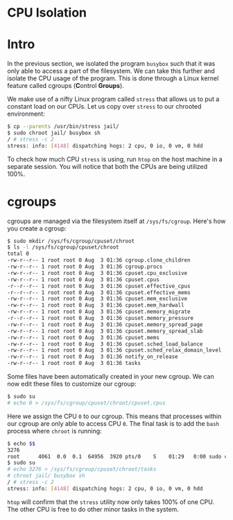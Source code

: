 CPU Isolation
=============

# Intro

In the previous section, we isolated the program `busybox` such that it was only able to access a part of the filesystem. We can take this further and isolate the CPU usage of the program. This is done through a Linux kernel feature called cgroups (**C**ontrol **Groups**).

We make use of a nifty Linux program called `stress` that allows us to put a constant load on our CPUs. Let us copy over `stress` to our chrooted environment:

```bash
$ cp --parents /usr/bin/stress jail/
$ sudo chroot jail/ busybox sh
/ # stress -c 2
stress: info: [4148] dispatching hogs: 2 cpu, 0 io, 0 vm, 0 hdd
```

To check how much CPU `stress` is using, run `htop` on the host machine in a separate session. You will notice that both the CPUs are being utilized 100%.

# cgroups

cgroups are managed via the filesystem itself at `/sys/fs/cgroup`. Here's how you create a cgroup:

```bash
$ sudo mkdir /sys/fs/cgroup/cpuset/chroot
$ ls -l /sys/fs/cgroup/cpuset/chroot
total 0
-rw-r--r-- 1 root root 0 Aug  3 01:36 cgroup.clone_children
-rw-r--r-- 1 root root 0 Aug  3 01:36 cgroup.procs
-rw-r--r-- 1 root root 0 Aug  3 01:36 cpuset.cpu_exclusive
-rw-r--r-- 1 root root 0 Aug  3 01:36 cpuset.cpus
-r--r--r-- 1 root root 0 Aug  3 01:36 cpuset.effective_cpus
-r--r--r-- 1 root root 0 Aug  3 01:36 cpuset.effective_mems
-rw-r--r-- 1 root root 0 Aug  3 01:36 cpuset.mem_exclusive
-rw-r--r-- 1 root root 0 Aug  3 01:36 cpuset.mem_hardwall
-rw-r--r-- 1 root root 0 Aug  3 01:36 cpuset.memory_migrate
-r--r--r-- 1 root root 0 Aug  3 01:36 cpuset.memory_pressure
-rw-r--r-- 1 root root 0 Aug  3 01:36 cpuset.memory_spread_page
-rw-r--r-- 1 root root 0 Aug  3 01:36 cpuset.memory_spread_slab
-rw-r--r-- 1 root root 0 Aug  3 01:36 cpuset.mems
-rw-r--r-- 1 root root 0 Aug  3 01:36 cpuset.sched_load_balance
-rw-r--r-- 1 root root 0 Aug  3 01:36 cpuset.sched_relax_domain_level
-rw-r--r-- 1 root root 0 Aug  3 01:36 notify_on_release
-rw-r--r-- 1 root root 0 Aug  3 01:36 tasks
```

Some files have been automatically created in your new cgroup. We can now edit these files to customize our cgroup:

```bash
$ sudo su
# echo 0 > /sys/fs/cgroup/cpuset/chroot/cpuset.cpus
```

Here we assign the CPU `0` to our cgroup. This means that processes within our cgroup are only able to access CPU `0`. The final task is to add the `bash` process where `chroot` is running:

```bash
$ echo $$
3276
root      4061  0.0  0.1  64956  3920 pts/0    S    01:29   0:00 sudo chroot jail/ busybox sh
$ sudo su
# echo 3276 > /sys/fs/cgroup/cpuset/chroot/tasks
# chroot jail/ busybox sh
/ # stress -c 2
stress: info: [4148] dispatching hogs: 2 cpu, 0 io, 0 vm, 0 hdd
```

`htop` will confirm that the `stress` utility now only takes 100% of one CPU. The other CPU is free to do other minor tasks in the system.
